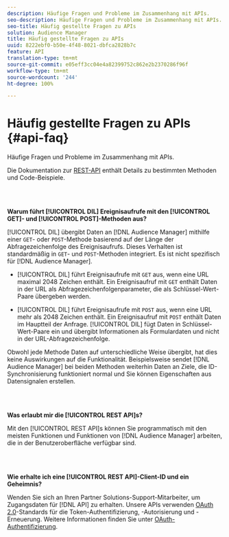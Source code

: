 ```yaml
---
description: Häufige Fragen und Probleme im Zusammenhang mit APIs.
seo-description: Häufige Fragen und Probleme im Zusammenhang mit APIs.
seo-title: Häufig gestellte Fragen zu APIs
solution: Audience Manager
title: Häufig gestellte Fragen zu APIs
uuid: 8222ebf0-b50e-4f48-8021-dbfca2828b7c
feature: API
translation-type: tm+mt
source-git-commit: e05eff3cc04e4a82399752c862e2b2370286f96f
workflow-type: tm+mt
source-wordcount: '244'
ht-degree: 100%

---
```



# Häufig gestellte Fragen zu APIs {#api-faq}

Häufige Fragen und Probleme im Zusammenhang mit APIs.

<!-- 

faq_api.xml

 -->

Die Dokumentation zur [REST-API](../api/rest-api-main/rest-api-main.md) enthält Details zu bestimmten Methoden und Code-Beispiele.

<br> 

**Warum führt [!UICONTROL DIL] Ereignisaufrufe mit den [!UICONTROL GET]- und [!UICONTROL POST]-Methoden aus?**

[!UICONTROL DIL] übergibt Daten an [!DNL Audience Manager] mithilfe einer `GET`- oder `POST`-Methode basierend auf der Länge der Abfragezeichenfolge des Ereignisaufrufs. Dieses Verhalten ist standardmäßig in `GET`- und `POST`-Methoden integriert. Es ist nicht spezifisch für [!DNL Audience Manager].

* [!UICONTROL DIL] führt Ereignisaufrufe mit `GET` aus, wenn eine URL maximal 2048 Zeichen enthält. Ein Ereignisaufruf mit `GET` enthält Daten in der URL als Abfragezeichenfolgenparameter, die als Schlüssel-Wert-Paare übergeben werden.

* [!UICONTROL DIL] führt Ereignisaufrufe mit `POST` aus, wenn eine URL mehr als 2048 Zeichen enthält. Ein Ereignisaufruf mit `POST` enthält Daten im Hauptteil der Anfrage. [!UICONTROL DIL] fügt Daten in Schlüssel-Wert-Paare ein und übergibt Informationen als Formulardaten und nicht in der URL-Abfragezeichenfolge.

Obwohl jede Methode Daten auf unterschiedliche Weise übergibt, hat dies keine Auswirkungen auf die Funktionalität. Beispielsweise sendet [!DNL Audience Manager] bei beiden Methoden weiterhin Daten an Ziele, die ID-Synchronisierung funktioniert normal und Sie können Eigenschaften aus Datensignalen erstellen.

<br> 

**Was erlaubt mir die [!UICONTROL REST API]s?**

Mit den [!UICONTROL REST API]s können Sie programmatisch mit den meisten Funktionen und Funktionen von [!DNL Audience Manager] arbeiten, die in der Benutzeroberfläche verfügbar sind.

<br> 

**Wie erhalte ich eine [!UICONTROL REST API]-Client-ID und ein Geheimnis?**

Wenden Sie sich an Ihren Partner Solutions-Support-Mitarbeiter, um Zugangsdaten für [!DNL API] zu erhalten. Unsere APIs verwenden [OAuth 2.0](https://oauth.net/2/)-Standards für die Token-Authentifizierung, -Autorisierung und -Erneuerung. Weitere Informationen finden Sie unter [OAuth-Authentifizierung](../api/rest-api-main/aam-api-getting-started.md#oauth).
